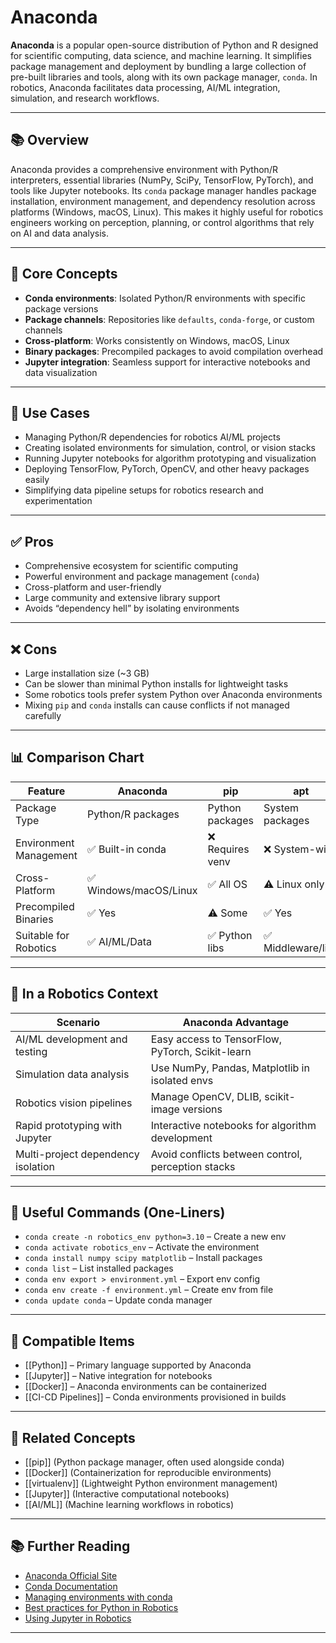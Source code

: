 # Anaconda

**Anaconda** is a popular open-source distribution of Python and R designed for scientific computing, data science, and machine learning. It simplifies package management and deployment by bundling a large collection of pre-built libraries and tools, along with its own package manager, `conda`. In robotics, Anaconda facilitates data processing, AI/ML integration, simulation, and research workflows.

---

## 📚 Overview

Anaconda provides a comprehensive environment with Python/R interpreters, essential libraries (NumPy, SciPy, TensorFlow, PyTorch), and tools like Jupyter notebooks. Its `conda` package manager handles package installation, environment management, and dependency resolution across platforms (Windows, macOS, Linux). This makes it highly useful for robotics engineers working on perception, planning, or control algorithms that rely on AI and data analysis.

---

## 🧠 Core Concepts

- **Conda environments**: Isolated Python/R environments with specific package versions  
- **Package channels**: Repositories like `defaults`, `conda-forge`, or custom channels  
- **Cross-platform**: Works consistently on Windows, macOS, Linux  
- **Binary packages**: Precompiled packages to avoid compilation overhead  
- **Jupyter integration**: Seamless support for interactive notebooks and data visualization  

---

## 🧰 Use Cases

- Managing Python/R dependencies for robotics AI/ML projects  
- Creating isolated environments for simulation, control, or vision stacks  
- Running Jupyter notebooks for algorithm prototyping and visualization  
- Deploying TensorFlow, PyTorch, OpenCV, and other heavy packages easily  
- Simplifying data pipeline setups for robotics research and experimentation  

---

## ✅ Pros

- Comprehensive ecosystem for scientific computing  
- Powerful environment and package management (`conda`)  
- Cross-platform and user-friendly  
- Large community and extensive library support  
- Avoids “dependency hell” by isolating environments  

---

## ❌ Cons

- Large installation size (~3 GB)  
- Can be slower than minimal Python installs for lightweight tasks  
- Some robotics tools prefer system Python over Anaconda environments  
- Mixing `pip` and `conda` installs can cause conflicts if not managed carefully  

---

## 📊 Comparison Chart

| Feature               | Anaconda          | pip               | apt                | Docker             | virtualenv         |
|-----------------------|-------------------|-------------------|--------------------|--------------------|--------------------|
| Package Type          | Python/R packages  | Python packages   | System packages    | Containers         | Python environments |
| Environment Management| ✅ Built-in conda  | ❌ Requires venv   | ❌ System-wide      | ✅ Full isolation   | ✅ Lightweight      |
| Cross-Platform        | ✅ Windows/macOS/Linux | ✅ All OS      | ⚠️ Linux only       | ✅ All OS           | ✅ All OS           |
| Precompiled Binaries  | ✅ Yes             | ⚠️ Some          | ✅ Yes             | ✅ Yes             | ⚠️ Depends          |
| Suitable for Robotics | ✅ AI/ML/Data      | ✅ Python libs    | ✅ Middleware/libs | ✅ Deployment       | ⚠️ Limited          |

---

## 🤖 In a Robotics Context

| Scenario                            | Anaconda Advantage                             |
|-----------------------------------|------------------------------------------------|
| AI/ML development and testing      | Easy access to TensorFlow, PyTorch, Scikit-learn |
| Simulation data analysis           | Use NumPy, Pandas, Matplotlib in isolated envs |
| Robotics vision pipelines          | Manage OpenCV, DLIB, scikit-image versions     |
| Rapid prototyping with Jupyter     | Interactive notebooks for algorithm development |
| Multi-project dependency isolation | Avoid conflicts between control, perception stacks |

---

## 🔧 Useful Commands (One-Liners)

- `conda create -n robotics_env python=3.10` – Create a new env  
- `conda activate robotics_env` – Activate the environment  
- `conda install numpy scipy matplotlib` – Install packages  
- `conda list` – List installed packages  
- `conda env export > environment.yml` – Export env config  
- `conda env create -f environment.yml` – Create env from file  
- `conda update conda` – Update conda manager  

---

## 🔧 Compatible Items

- [[Python]] – Primary language supported by Anaconda  
- [[Jupyter]] – Native integration for notebooks  
- [[Docker]] – Anaconda environments can be containerized  
- [[CI-CD Pipelines]] – Conda environments provisioned in builds  

---

## 🔗 Related Concepts

- [[pip]] (Python package manager, often used alongside conda)  
- [[Docker]] (Containerization for reproducible environments)  
- [[virtualenv]] (Lightweight Python environment management)  
- [[Jupyter]] (Interactive computational notebooks)  
- [[AI/ML]] (Machine learning workflows in robotics)  

---

## 📚 Further Reading

- [Anaconda Official Site](https://www.anaconda.com/)  
- [Conda Documentation](https://docs.conda.io/)  
- [Managing environments with conda](https://docs.conda.io/projects/conda/en/latest/user-guide/tasks/manage-environments.html)  
- [Best practices for Python in Robotics](https://design.ros2.org/articles/python_in_ros2.html)  
- [Using Jupyter in Robotics](https://roscon.ros.org/2021/assets/slides/roscon2021_jupyter_for_robotics.pdf)  

---
